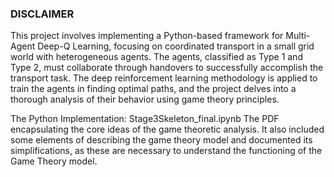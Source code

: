 ### DISCLAIMER


This project involves implementing a Python-based framework for Multi-Agent Deep-Q Learning, focusing on coordinated transport in a small grid world with heterogeneous agents. The agents, classified as Type 1 and Type 2, must collaborate through handovers to successfully accomplish the transport task. The deep reinforcement learning methodology is applied to train the agents in finding optimal paths, and the project delves into a thorough analysis of their behavior using game theory principles.


The Python Implementation: Stage3Skeleton_final.ipynb
The PDF encapsulating the core ideas of the game theoretic analysis. It also included some elements of describing the game theory model and documented its simplifications, as these are necessary to understand the functioning of the Game Theory model.